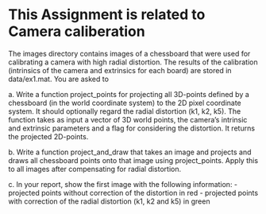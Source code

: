 # This Assignment is related to Camera caliberation #

The images directory contains images of a chessboard that were used for calibrating a camera
with high radial distortion. The results of the calibration (intrinsics of the camera and extrinsics
for each board) are stored in data/ex1.mat. You are asked to

a. Write a function project_points for projecting all 3D-points defined by a chessboard
              (in the world coordinate system) to the 2D pixel coordinate system. It should optionally
              regard the radial distortion (k1, k2, k5). The function takes as input a vector of 3D
              world points, the camera’s intrinsic and extrinsic parameters and a flag for considering the
              distortion. It returns the projected 2D-points.
              
              
b. Write a function project_and_draw that takes an image and projects and draws all chessboard
              points onto that image using project_points. Apply this to all images after
              compensating for radial distortion.
              
              
c. In your report, show the first image with the following information:
            - projected points without correction of the distortion in red
            - projected points with correction of the radial distortion (k1, k2 and k5) in green
